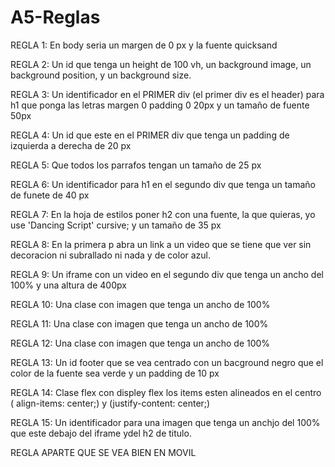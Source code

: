 # A5-Reglas
REGLA 1: En body seria un margen de 0 px y la fuente quicksand

REGLA 2: Un id que tenga un height de 100 vh, un background image, un background position, y un background size.

REGLA 3: Un identificador en el PRIMER div (el primer div es el header) para h1 que ponga las letras margen 0 padding 0 20px y un 
tamaño de fuente 50px

REGLA 4: Un id que este en el PRIMER div que tenga un padding de izquierda a derecha de 20 px

REGLA 5: Que todos los parrafos tengan un tamaño de 25 px

REGLA 6: Un identificador para h1 en el segundo div que tenga un tamaño de funete de 40 px

REGLA 7: En la hoja de estilos poner h2 con una fuente, la que quieras, yo use 'Dancing Script' cursive; y un tamaño de 35 px

REGLA 8: En la primera p abra un link a un video que se tiene que ver sin decoracion ni subrallado ni nada y de color azul.

REGLA 9: Un iframe con un video en el segundo div que tenga un ancho del 100% y una altura de 400px

REGLA 10: Una clase con imagen que tenga un ancho de 100%   

REGLA 11: Una clase con imagen que tenga un ancho de 100%   

REGLA 12: Una clase con imagen que tenga un ancho de 100%   

REGLA 13: Un id footer que se vea centrado con un bacground negro que el color de la fuente sea verde y un padding de 10 px

REGLA 14: Clase flex con displey flex los items esten alineados en el centro ( align-items: center;) y (justify-content: center;)

REGLA 15: Un identificador para una imagen que tenga un anchjo del 100% que este debajo del iframe ydel h2 de titulo.

REGLA APARTE QUE SE VEA BIEN EN MOVIL
